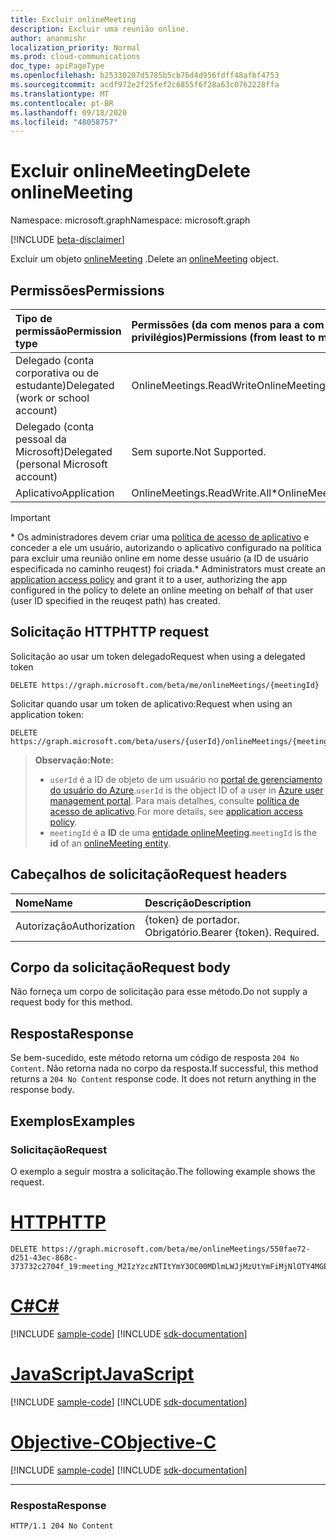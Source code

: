 ```yaml
---
title: Excluir onlineMeeting
description: Excluir uma reunião online.
author: ananmishr
localization_priority: Normal
ms.prod: cloud-communications
doc_type: apiPageType
ms.openlocfilehash: b25330207d5785b5cb76d4d956fdff48afbf4753
ms.sourcegitcommit: acdf972e2f25fef2c6855f6f28a63c0762228ffa
ms.translationtype: MT
ms.contentlocale: pt-BR
ms.lasthandoff: 09/18/2020
ms.locfileid: "48058757"
---
```

# <a name="delete-onlinemeeting"></a><span data-ttu-id="daaac-103">Excluir onlineMeeting</span><span class="sxs-lookup"><span data-stu-id="daaac-103">Delete onlineMeeting</span></span>

<span data-ttu-id="daaac-104">Namespace: microsoft.graph</span><span class="sxs-lookup"><span data-stu-id="daaac-104">Namespace: microsoft.graph</span></span>

[!INCLUDE [beta-disclaimer](../../includes/beta-disclaimer.md)]

<span data-ttu-id="daaac-105">Excluir um objeto [onlineMeeting](../resources/onlinemeeting.md) .</span><span class="sxs-lookup"><span data-stu-id="daaac-105">Delete an [onlineMeeting](../resources/onlinemeeting.md) object.</span></span>

## <a name="permissions"></a><span data-ttu-id="daaac-106">Permissões</span><span class="sxs-lookup"><span data-stu-id="daaac-106">Permissions</span></span>

| <span data-ttu-id="daaac-107">Tipo de permissão</span><span class="sxs-lookup"><span data-stu-id="daaac-107">Permission type</span></span>                        | <span data-ttu-id="daaac-108">Permissões (da com menos para a com mais privilégios)</span><span class="sxs-lookup"><span data-stu-id="daaac-108">Permissions (from least to most privileged)</span></span> |
| :------------------------------------- | :------------------------------------------ |
| <span data-ttu-id="daaac-109">Delegado (conta corporativa ou de estudante)</span><span class="sxs-lookup"><span data-stu-id="daaac-109">Delegated (work or school account)</span></span>     | <span data-ttu-id="daaac-110">OnlineMeetings.ReadWrite</span><span class="sxs-lookup"><span data-stu-id="daaac-110">OnlineMeetings.ReadWrite</span></span>                    |
| <span data-ttu-id="daaac-111">Delegado (conta pessoal da Microsoft)</span><span class="sxs-lookup"><span data-stu-id="daaac-111">Delegated (personal Microsoft account)</span></span> | <span data-ttu-id="daaac-112">Sem suporte.</span><span class="sxs-lookup"><span data-stu-id="daaac-112">Not Supported.</span></span>                              |
| <span data-ttu-id="daaac-113">Aplicativo</span><span class="sxs-lookup"><span data-stu-id="daaac-113">Application</span></span>                            | <span data-ttu-id="daaac-114">OnlineMeetings.ReadWrite.All\*</span><span class="sxs-lookup"><span data-stu-id="daaac-114">OnlineMeetings.ReadWrite.All\*</span></span>                |

> [!IMPORTANT]
> <span data-ttu-id="daaac-115">\* Os administradores devem criar uma [política de acesso de aplicativo](/graph/cloud-communication-online-meeting-application-access-policy) e conceder a ele um usuário, autorizando o aplicativo configurado na política para excluir uma reunião online em nome desse usuário (a ID de usuário especificada no caminho reuqest) foi criada.</span><span class="sxs-lookup"><span data-stu-id="daaac-115">\* Administrators must create an [application access policy](/graph/cloud-communication-online-meeting-application-access-policy) and grant it to a user, authorizing the app configured in the policy to delete an online meeting on behalf of that user (user ID specified in the reuqest path) has created.</span></span>

## <a name="http-request"></a><span data-ttu-id="daaac-116">Solicitação HTTP</span><span class="sxs-lookup"><span data-stu-id="daaac-116">HTTP request</span></span>

<span data-ttu-id="daaac-117">Solicitação ao usar um token delegado</span><span class="sxs-lookup"><span data-stu-id="daaac-117">Request when using a delegated token</span></span>
<!-- { "blockType": "ignored" } -->
```http
DELETE https://graph.microsoft.com/beta/me/onlineMeetings/{meetingId}
```

<span data-ttu-id="daaac-118">Solicitar quando usar um token de aplicativo:</span><span class="sxs-lookup"><span data-stu-id="daaac-118">Request when using an application token:</span></span>
<!-- { "blockType": "ignored" } -->
```http
DELETE https://graph.microsoft.com/beta/users/{userId}/onlineMeetings/{meetingId}
```

> <span data-ttu-id="daaac-119">**Observação:**</span><span class="sxs-lookup"><span data-stu-id="daaac-119">**Note:**</span></span>
>
> - <span data-ttu-id="daaac-120">`userId` é a ID de objeto de um usuário no [portal de gerenciamento do usuário do Azure](https://portal.azure.com/#blade/Microsoft_AAD_IAM/UsersManagementMenuBlade).</span><span class="sxs-lookup"><span data-stu-id="daaac-120">`userId` is the object ID of a user in [Azure user management portal](https://portal.azure.com/#blade/Microsoft_AAD_IAM/UsersManagementMenuBlade).</span></span> <span data-ttu-id="daaac-121">Para mais detalhes, consulte [política de acesso de aplicativo](/graph/cloud-communication-online-meeting-application-access-policy).</span><span class="sxs-lookup"><span data-stu-id="daaac-121">For more details, see [application access policy](/graph/cloud-communication-online-meeting-application-access-policy).</span></span>
> - <span data-ttu-id="daaac-122">`meetingId` é a **ID** de uma [entidade onlineMeeting](../resources/onlinemeeting.md).</span><span class="sxs-lookup"><span data-stu-id="daaac-122">`meetingId` is the **id** of an [onlineMeeting entity](../resources/onlinemeeting.md).</span></span>

## <a name="request-headers"></a><span data-ttu-id="daaac-123">Cabeçalhos de solicitação</span><span class="sxs-lookup"><span data-stu-id="daaac-123">Request headers</span></span>
| <span data-ttu-id="daaac-124">Nome</span><span class="sxs-lookup"><span data-stu-id="daaac-124">Name</span></span>          | <span data-ttu-id="daaac-125">Descrição</span><span class="sxs-lookup"><span data-stu-id="daaac-125">Description</span></span>               |
| :------------ | :------------------------ |
| <span data-ttu-id="daaac-126">Autorização</span><span class="sxs-lookup"><span data-stu-id="daaac-126">Authorization</span></span> | <span data-ttu-id="daaac-p102">{token} de portador. Obrigatório.</span><span class="sxs-lookup"><span data-stu-id="daaac-p102">Bearer {token}. Required.</span></span> |

## <a name="request-body"></a><span data-ttu-id="daaac-129">Corpo da solicitação</span><span class="sxs-lookup"><span data-stu-id="daaac-129">Request body</span></span>
<span data-ttu-id="daaac-130">Não forneça um corpo de solicitação para esse método.</span><span class="sxs-lookup"><span data-stu-id="daaac-130">Do not supply a request body for this method.</span></span>

## <a name="response"></a><span data-ttu-id="daaac-131">Resposta</span><span class="sxs-lookup"><span data-stu-id="daaac-131">Response</span></span>
<span data-ttu-id="daaac-p103">Se bem-sucedido, este método retorna um código de resposta `204 No Content`. Não retorna nada no corpo da resposta.</span><span class="sxs-lookup"><span data-stu-id="daaac-p103">If successful, this method returns a `204 No Content` response code. It does not return anything in the response body.</span></span>

## <a name="examples"></a><span data-ttu-id="daaac-134">Exemplos</span><span class="sxs-lookup"><span data-stu-id="daaac-134">Examples</span></span>

### <a name="request"></a><span data-ttu-id="daaac-135">Solicitação</span><span class="sxs-lookup"><span data-stu-id="daaac-135">Request</span></span>
<span data-ttu-id="daaac-136">O exemplo a seguir mostra a solicitação.</span><span class="sxs-lookup"><span data-stu-id="daaac-136">The following example shows the request.</span></span>


# <a name="http"></a>[<span data-ttu-id="daaac-137">HTTP</span><span class="sxs-lookup"><span data-stu-id="daaac-137">HTTP</span></span>](#tab/http)
<!-- {
  "blockType": "request",
  "name": "delete-call"
}-->
```http
DELETE https://graph.microsoft.com/beta/me/onlineMeetings/550fae72-d251-43ec-868c-373732c2704f_19:meeting_M2IzYzczNTItYmY3OC00MDlmLWJjMzUtYmFiMjNlOTY4MGEz@thread.skype
```
# <a name="c"></a>[<span data-ttu-id="daaac-138">C#</span><span class="sxs-lookup"><span data-stu-id="daaac-138">C#</span></span>](#tab/csharp)
[!INCLUDE [sample-code](../includes/snippets/csharp/delete-call-csharp-snippets.md)]
[!INCLUDE [sdk-documentation](../includes/snippets/snippets-sdk-documentation-link.md)]

# <a name="javascript"></a>[<span data-ttu-id="daaac-139">JavaScript</span><span class="sxs-lookup"><span data-stu-id="daaac-139">JavaScript</span></span>](#tab/javascript)
[!INCLUDE [sample-code](../includes/snippets/javascript/delete-call-javascript-snippets.md)]
[!INCLUDE [sdk-documentation](../includes/snippets/snippets-sdk-documentation-link.md)]

# <a name="objective-c"></a>[<span data-ttu-id="daaac-140">Objective-C</span><span class="sxs-lookup"><span data-stu-id="daaac-140">Objective-C</span></span>](#tab/objc)
[!INCLUDE [sample-code](../includes/snippets/objc/delete-call-objc-snippets.md)]
[!INCLUDE [sdk-documentation](../includes/snippets/snippets-sdk-documentation-link.md)]

---


### <a name="response"></a><span data-ttu-id="daaac-141">Resposta</span><span class="sxs-lookup"><span data-stu-id="daaac-141">Response</span></span>

<!-- {
  "blockType": "response",
  "truncated": true
} -->

```http
HTTP/1.1 204 No Content
```

<!-- uuid: 8fcb5dbc-d5aa-4681-8e31-b001d5168d79
2015-10-25 14:57:30 UTC -->
<!--
{
  "type": "#page.annotation",
  "description": "Delete call",
  "keywords": "",
  "section": "documentation",
  "tocPath": "",
  "suppressions": [
  ]
}
-->


